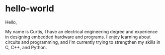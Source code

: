 # hello-world

Hello,

My name is Curtis, I have an electrical engineering degree and experience in designing embedded hardware and programs. I enjoy learning about circuits and programming, and I'm currently trying to strengthen my skills in C, C++, and Python.

